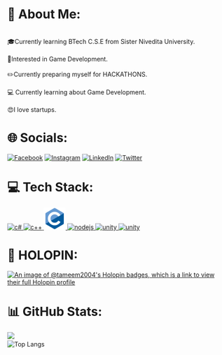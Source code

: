 # 💫 About Me:
<br>🎓Currently learning BTech C.S.E from Sister Nivedita University.<br><br>👀Interested in Game Development.<br><br>✏️Currently preparing myself for HACKATHONS.<br><br>💻 Currently learning about Game Development.<br><br>😍I love startups.<br>


# 🌐 Socials:
[![Facebook](https://img.shields.io/badge/Facebook-%231877F2.svg?logo=Facebook&logoColor=white)](https://www.facebook.com/mdtameem.gazi.9?mibextid=ZbWKwL) [![Instagram](https://img.shields.io/badge/Instagram-%23E4405F.svg?logo=Instagram&logoColor=white)](http://www.instagram.com/mdtameemgazi) [![LinkedIn](https://img.shields.io/badge/LinkedIn-%230077B5.svg?logo=linkedin&logoColor=white)](https://www.linkedin.com/in/muhammad-tameem-gazi-26893a22a/?utm_source=share&utm_campaign=share_via&utm_content=profile&utm_medium=android_app) [![Twitter](https://img.shields.io/badge/Twitter-%231DA1F2.svg?logo=Twitter&logoColor=white)](https://twitter.com/tameem_gazi?t=nN73tKDfIGU-ZAy3KN9Dbw&s=09)

# 💻 Tech Stack:
<a href="https://dotnet.microsoft.com/en-us/languages/csharp">
   <img src="https://www.netgen.co.za/wp-content/uploads/2022/03/C-image-for-Netgen.png" alt="c#" width="50" height="50"/>
</a>
<a href="https://www.geeksforgeeks.org/c-plus-plus/">  
    <img src="https://global-uploads.webflow.com/6047a9e35e5dc54ac86ddd90/63065002ce321b529d375e07_2e261bcd.png" alt="c++" width="50" height="50"/> 
</a>
<a href="https://www.geeksforgeeks.org/c-programming-language/">
    <img src="https://raw.githubusercontent.com/devicons/devicon/master/icons/c/c-original.svg" alt="c" width="50" height="50"/> 
</a>
<a href="https://nodejs.org/en">
    <img src="https://cdn.icon-icons.com/icons2/2415/PNG/512/nodejs_original_logo_icon_146411.png" alt="nodejs" width="50" height="50"/> 
</a>
<a href="https://unity.com/">
    <img src="https://companieslogo.com/img/orig/U-ea48bc1d.png?t=1634728034" alt="unity" width="50" height="50"/> 
</a>
<a href="https://www.microsoft.com/en-IN/sql-server/sql-server-downloads">
    <img src="https://logodix.com/logo/696508.png" alt="unity" width="50" height="50"/> 
</a>

# 🐉 HOLOPIN:
[![An image of @tameem2004's Holopin badges, which is a link to view their full Holopin profile](https://holopin.me/tameem2004)](https://holopin.io/@tameem2004)

# 📊 GitHub Stats:
![](https://github-readme-streak-stats.herokuapp.com/?user=Tameem2004&bg_color=000000)<br/>
![Top Langs](https://github-readme-stats.vercel.app/api/top-langs/?username=Tameem2004&layout=donut-vertical&bg_color=000000)<br/>

